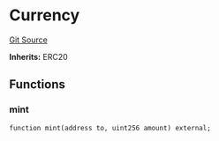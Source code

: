 # Currency
[Git Source](https://github.com/Crossbell-Box/Crossbell-Contracts/blob/d7461dc986f92c02778fae6c468f62f2db6d2f91/contracts/mocks/Currency.sol)

**Inherits:**
ERC20


## Functions
### mint


```solidity
function mint(address to, uint256 amount) external;
```

